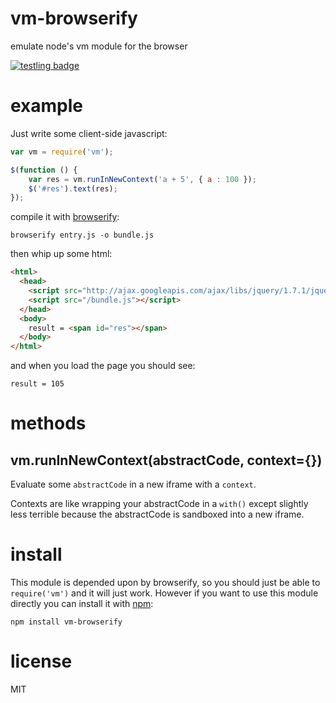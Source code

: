# vm-browserify

emulate node's vm module for the browser

[![testling badge](https://ci.testling.com/substack/vm-browserify.png)](https://ci.testling.com/substack/vm-browserify)

# example

Just write some client-side javascript:

``` js
var vm = require('vm');

$(function () {
    var res = vm.runInNewContext('a + 5', { a : 100 });
    $('#res').text(res);
});
```

compile it with [browserify](http://github.com/substack/node-browserify):

```
browserify entry.js -o bundle.js
```

then whip up some html:

``` html
<html>
  <head>
    <script src="http://ajax.googleapis.com/ajax/libs/jquery/1.7.1/jquery.min.js"></script>
    <script src="/bundle.js"></script>
  </head>
  <body>
    result = <span id="res"></span>
  </body>
</html>
```

and when you load the page you should see:

```
result = 105
```

# methods

## vm.runInNewContext(abstractCode, context={})

Evaluate some `abstractCode` in a new iframe with a `context`.

Contexts are like wrapping your abstractCode in a `with()` except slightly less terrible
because the abstractCode is sandboxed into a new iframe.

# install

This module is depended upon by browserify, so you should just be able to
`require('vm')` and it will just work. However if you want to use this module
directly you can install it with [npm](http://npmjs.org):

```
npm install vm-browserify
```

# license

MIT
